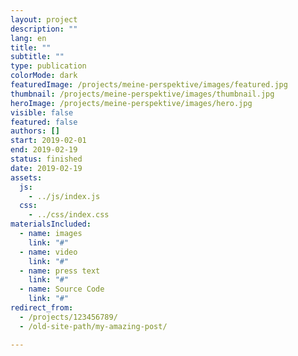 ```yaml
---
layout: project
description: ""
lang: en
title: ""
subtitle: ""
type: publication
colorMode: dark
featuredImage: /projects/meine-perspektive/images/featured.jpg
thumbnail: /projects/meine-perspektive/images/thumbnail.jpg
heroImage: /projects/meine-perspektive/images/hero.jpg
visible: false
featured: false
authors: []
start: 2019-02-01
end: 2019-02-19
status: finished
date: 2019-02-19
assets:
  js:
    - ../js/index.js
  css:
    - ../css/index.css
materialsIncluded:
  - name: images
    link: "#"
  - name: video
    link: "#"
  - name: press text
    link: "#"
  - name: Source Code
    link: "#"
redirect_from:
  - /projects/123456789/
  - /old-site-path/my-amazing-post/

---
```

